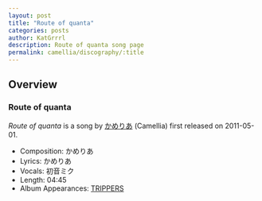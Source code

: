 ```yaml
---
layout: post
title: "Route of quanta"
categories: posts
author: KatGrrrl
description: Route of quanta song page
permalink: camellia/discography/:title
---
```


## Overview

### Route of quanta

*Route of quanta* is a song by [かめりあ](/camellia) (Camellia) first released on 2011-05-01.

* Composition: かめりあ
* Lyrics: かめりあ
* Vocals: 初音ミク
* Length: 04:45
* Album Appearances: [TRIPPERS](/camellia/albums/TRIPPERS)
